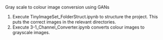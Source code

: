 Gray scale to colour image conversion using GANs

1. Execute TinyImageSet_FolderStruct.ipynb to structure the project. This puts the correct images in the relevant directories.
2. Execute 3-1_Channel_Converter.ipynb converts colour images to grayscale images.